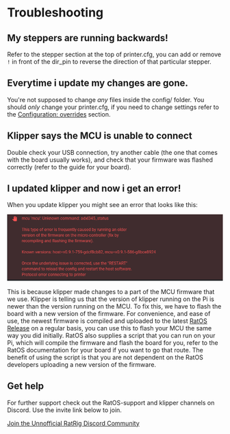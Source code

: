 # Troubleshooting

## My steppers are running backwards!

Refer to the stepper section at the top of printer.cfg, you can add or remove `!` in front of the dir_pin to reverse the direction of that particular stepper.

## Everytime i update my changes are gone.

You're not supposed to change _any_ files inside the config/ folder. You should _only_ change your printer.cfg, if you need to change settings refer to the [Configuration: overrides](configuration.md#overrides) section.

## Klipper says the MCU is unable to connect

Double check your USB connection, try another cable (the one that comes with the board usually works), and check that your firmware was flashed correctly (refer to the guide for your board).

## I updated klipper and now i get an error!

When you update klipper you might see an error that looks like this:

![Firmware version mismatch between host and guest](_media/firmware_version_mismatch.png)

This is because klipper made changes to a part of the MCU firmware that we use. Klipper is telling us that the version of klipper running on the Pi is newer than the version running on the MCU. To fix this, we have to flash the board with a new version of the firmware. For convenience, and ease of use, the newest firmware is compiled and uploaded to the latest [RatOS Release](https://github.com/Rat-OS/RatOS/releases) on a regular basis, you can use this to flash your MCU the same way you did initially. RatOS also supplies a script that you can run on your Pi, which will compile the firmware and flash the board for you, refer to the RatOS documentation for your board if you want to go that route. The benefit of using the script is that you are not dependent on the RatOS developers uploading a new version of the firmware.

## Get help

For further support check out the RatOS-support and klipper channels on Discord. Use the invite link below to join.

<a href="https://discord.gg/D62e8XNeYa" class="button">Join the Unnofficial RatRig Discord Community</a>
